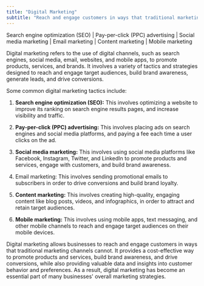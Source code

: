 ```yaml
---
title: "Digital Marketing"
subtitle: "Reach and engage customers in ways that traditional marketing channels cannot"
---
```


<div class="container grid">
  <span class="section__title h2">
Search engine optimization (SEO) | Pay-per-click (PPC) advertising | Social media marketing | Email marketing | Content marketing | Mobile marketing
  </span>
  <p>Digital marketing refers to the use of digital channels, such as search engines, social media, email, websites, and mobile apps, to promote products, services, and brands. It involves a variety of tactics and strategies designed to reach and engage target audiences, build brand awareness, generate leads, and drive conversions.</p><p>Some common digital marketing tactics include:</p>
  <ol>
  <li><p>
  <b class='main-color'>Search engine optimization (SEO):</b> This involves optimizing a website to improve its ranking on search engine results pages, and increase visibility and traffic.</p></li>
  <li><p>
  <b class='main-color'>Pay-per-click (PPC) advertising:</b> This involves placing ads on search engines and social media platforms, and paying a fee each time a user clicks on the ad.</p></li>
  <li><p>
  <b class='main-color'>Social media marketing:</b> This involves using social media platforms like Facebook, Instagram, Twitter, and LinkedIn to promote products and services, engage with customers, and build brand awareness.</p></li><li><p>Email marketing: This involves sending promotional emails to subscribers in order to drive conversions and build brand loyalty.</p></li>
  <li><p>
  <b class='main-color'>Content marketing:</b> This involves creating high-quality, engaging content like blog posts, videos, and infographics, in order to attract and retain target audiences.</p></li>
  <li><p>
  <b class='main-color'>Mobile marketing:</b> This involves using mobile apps, text messaging, and other mobile channels to reach and engage target audiences on their mobile devices.</p></li></ol><p>Digital marketing allows businesses to reach and engage customers in ways that traditional marketing channels cannot. It provides a cost-effective way to promote products and services, build brand awareness, and drive conversions, while also providing valuable data and insights into customer behavior and preferences. As a result, digital marketing has become an essential part of many businesses' overall marketing strategies.</p>
</div>
